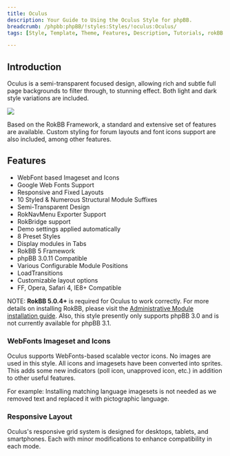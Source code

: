 ```yaml
---
title: Oculus
description: Your Guide to Using the Oculus Style for phpBB.
breadcrumb: /phpbb:phpBB/!styles:Styles/!oculus:Oculus/
tags: [Style, Template, Theme, Features, Description, Tutorials, rokBB 5]

---
```


Introduction
-----

Oculus is a semi-transparent focused design, allowing rich and subtle full page backgrounds to filter through, to stunning effect. Both light and dark style variations are included. 

![][style]

Based on the RokBB Framework, a standard and extensive set of features are available. Custom styling for forum layouts and font icons support are also included, among other features.

Features
-----

* WebFont based Imageset and Icons
* Google Web Fonts Support
* Responsive and Fixed Layouts
* 10 Styled & Numerous Structural Module Suffixes
* Semi-Transparent Design
* RokNavMenu Exporter Support
* RokBridge support
* Demo settings applied automatically
* 8 Preset Styles
* Display modules in Tabs
* RokBB 5 Framework
* phpBB 3.0.11 Compatible
* Various Configurable Module Positions
* LoadTransitions
* Customizable layout options
* FF, Opera, Safari 4, IE8+ Compatible

NOTE: **RokBB 5.0.4+** is required for Oculus to work correctly. For more details on installing RokBB, please visit the [Administrative Module installation guide](../../start/styles.md#installing-administrative-modules). Also, this style presently only supports phpBB 3.0 and is not currently available for phpBB 3.1.


### WebFonts Imageset and Icons

Oculus supports WebFonts-based scalable vector icons. No images are used in this style. All icons and imagesets have been converted into sprites. This adds some new indicators (poll icon, unapproved icon, etc.) in addition to other useful features. 

For example: Installing matching language imagesets is not needed as we removed text and replaced it with pictographic language.



### Responsive Layout

Oculus's responsive grid system is designed for desktops, tablets, and smartphones. Each with minor modifications to enhance compatibility in each mode.

[adminguide]: ../../start/styles.md#installing-administrative-modules
[style]: assets/oculus.jpeg
[rokbridge]: http://www.rockettheme.com/extensions-joomla/roklegacy
